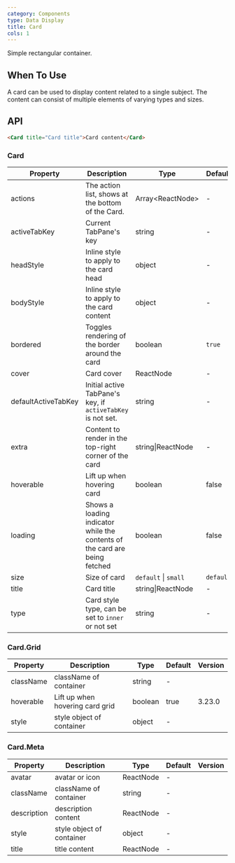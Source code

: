 ```yaml
---
category: Components
type: Data Display
title: Card
cols: 1
---
```


Simple rectangular container.

## When To Use

A card can be used to display content related to a single subject. The content can consist of multiple elements of varying types and sizes.

## API

```html
<Card title="Card title">Card content</Card>
```

### Card

| Property | Description | Type | Default | Version |
| --- | --- | --- | --- | --- |
| actions | The action list, shows at the bottom of the Card. | Array&lt;ReactNode> | - |  |
| activeTabKey | Current TabPane's key | string | - | 3.3.0 |
| headStyle | Inline style to apply to the card head | object | - | 3.8.0 |
| bodyStyle | Inline style to apply to the card content | object | - |  |
| bordered | Toggles rendering of the border around the card | boolean | `true` |  |
| cover | Card cover | ReactNode | - |  |
| defaultActiveTabKey | Initial active TabPane's key, if `activeTabKey` is not set. | string | - | 3.3.0 |
| extra | Content to render in the top-right corner of the card | string\|ReactNode | - |  |
| hoverable | Lift up when hovering card | boolean | false |  |
| loading | Shows a loading indicator while the contents of the card are being fetched | boolean | false |  |
| size | Size of card | `default` \| `small` | `default` | 3.12.0 |
| title | Card title | string\|ReactNode | - |  |
| type | Card style type, can be set to `inner` or not set | string | - |  |

### Card.Grid

| Property  | Description                     | Type    | Default | Version |
| --------- | ------------------------------- | ------- | ------- | ------- |
| className | className of container          | string  | -       |         |
| hoverable | Lift up when hovering card grid | boolean | true    | 3.23.0  |
| style     | style object of container       | object  | -       |         |

### Card.Meta

| Property    | Description               | Type      | Default | Version |
| ----------- | ------------------------- | --------- | ------- | ------- |
| avatar      | avatar or icon            | ReactNode | -       |         |
| className   | className of container    | string    | -       |         |
| description | description content       | ReactNode | -       |         |
| style       | style object of container | object    | -       |         |
| title       | title content             | ReactNode | -       |         |
